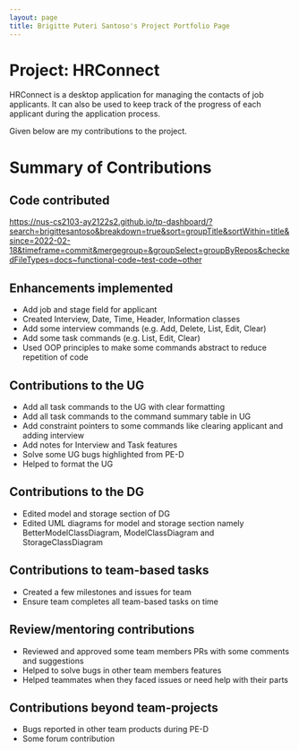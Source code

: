 ```yaml
---
layout: page
title: Brigitte Puteri Santoso's Project Portfolio Page
---
```


# Project: HRConnect

HRConnect is a desktop application for managing the contacts of job applicants. It can also be used to keep track of the progress of each applicant during the application process.

Given below are my contributions to the project.

# Summary of Contributions
## Code contributed

<a href="https://nus-cs2103-ay2122s2.github.io/tp-dashboard/?search=brigittesantoso&breakdown=true&sort=groupTitle&sortWithin=title&since=2022-02-18&timeframe=commit&mergegroup=&groupSelect=groupByRepos&checkedFileTypes=docs~functional-code~test-code~other">https://nus-cs2103-ay2122s2.github.io/tp-dashboard/?search=brigittesantoso&breakdown=true&sort=groupTitle&sortWithin=title&since=2022-02-18&timeframe=commit&mergegroup=&groupSelect=groupByRepos&checkedFileTypes=docs~functional-code~test-code~other</a>

## Enhancements implemented

- Add job and stage field for applicant
- Created Interview, Date, Time, Header, Information classes
- Add some interview commands (e.g. Add, Delete, List, Edit, Clear)
- Add some task commands (e.g. List, Edit, Clear)
- Used OOP principles to make some commands abstract to reduce repetition of code

## Contributions to the UG

- Add all task commands to the UG with clear formatting
- Add all task commands to the command summary table in UG
- Add constraint pointers to some commands like clearing applicant and adding interview
- Add notes for Interview and Task features
- Solve some UG bugs highlighted from PE-D
- Helped to format the UG

## Contributions to the DG

- Edited model and storage section of DG
- Edited UML diagrams for model and storage section namely BetterModelClassDiagram, ModelClassDiagram and StorageClassDiagram

## Contributions to team-based tasks

- Created a few milestones and issues for team
- Ensure team completes all team-based tasks on time

## Review/mentoring contributions

- Reviewed and approved some team members PRs with some comments and suggestions
- Helped to solve bugs in other team members features
- Helped teammates when they faced issues or need help with their parts


## Contributions beyond team-projects

- Bugs reported in other team products during PE-D
- Some forum contribution